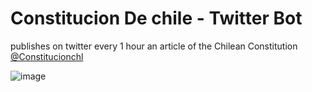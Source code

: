 # Constitucion De chile - Twitter Bot
publishes on twitter every 1 hour an article of the Chilean Constitution <a href="https://twitter.com/Constitucionchl">@Constitucionchl</a>

![image](https://user-images.githubusercontent.com/95819756/181827824-c9c17ece-e353-4eea-8f15-a96d4abf4bed.png)
